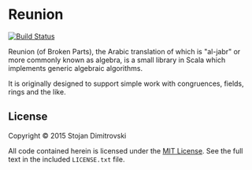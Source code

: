 # Reunion

[![Build Status](https://travis-ci.org/hf/reunion.svg)](https://travis-ci.org/hf/reunion)

Reunion (of Broken Parts), the Arabic translation of which is "al-jabr" or
more commonly known as algebra, is a small library in Scala which implements
generic algebraic algorithms.

It is originally designed to support simple work with congruences, fields,
rings and the like.

## License

Copyright &copy; 2015 Stojan Dimitrovski

All code contained herein is licensed under the
[MIT License](http://opensource.org/licenses/MIT). See the full text in the
included `LICENSE.txt` file.
